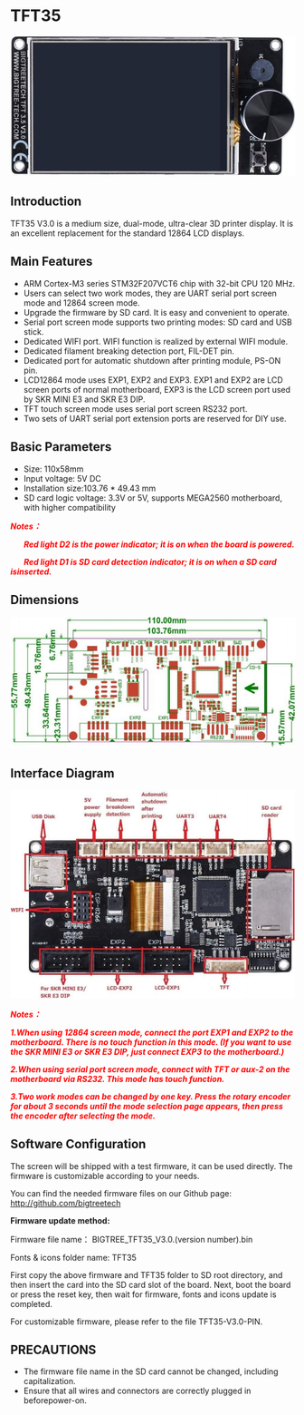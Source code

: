 # TFT35

<img src=img/TFT35_V3.0/TFT35_V3.0_Title.png width="600" />

## **Introduction**

TFT35 V3.0 is a medium size, dual-mode, ultra-clear 3D printer display. It is an excellent replacement for the standard 12864 LCD displays.

## **Main Features**

- ARM Cortex-M3 series STM32F207VCT6 chip with 32-bit CPU 120 MHz.
- Users can select two work modes, they are UART serial port screen mode and 12864 screen mode.
- Upgrade the firmware by SD card. It is easy and convenient to operate.
- Serial port screen mode supports two printing modes: SD card and USB stick.
- Dedicated WIFI port. WIFI function is realized by external WIFI module.
- Dedicated filament breaking detection port, FIL-DET pin.
- Dedicated port for automatic shutdown after printing module, PS-ON pin.
- LCD12864 mode uses EXP1, EXP2 and EXP3. EXP1 and EXP2 are LCD screen ports of normal motherboard, EXP3 is the LCD screen port used by SKR MINI E3 and SKR E3 DIP.
- TFT touch screen mode uses serial port screen RS232 port.
- Two sets of UART serial port extension ports are reserved for DIY use.

## **Basic Parameters**

- Size: 110x58mm
- Input voltage: 5V DC
- Installation size:103.76 * 49.43 mm
- SD card logic voltage: 3.3V or 5V, supports MEGA2560 motherboard, with higher compatibility

<font  color="red">***Notes：***</font>

&nbsp;&nbsp;&nbsp;&nbsp;&nbsp;&nbsp;<font  color="red">***Red light D2 is the power indicator; it is on when the board is powered.***</font>

&nbsp;&nbsp;&nbsp;&nbsp;&nbsp;&nbsp;<font  color="red">***Red light D1 is SD card detection indicator; it is on when a SD card isinserted.***</font>

## **Dimensions**

<img src=img/TFT35_V3.0/TFT35_V3.0_Diagram.png width="600" />

## **Interface Diagram**

<img src=img/TFT35_V3.0/TFT35_V3.0_Interface.png width="600" />

<font  color="red">***Notes：***</font>

<font  color="red">***1.When using 12864 screen mode, connect the port EXP1 and EXP2 to the motherboard. There is no touch function in this mode. (If you want to use the SKR MINI E3 or SKR E3 DIP, just connect EXP3 to the motherboard.)***</font>

<font  color="red">***2.When using serial port screen mode, connect with TFT or aux-2 on the motherboard via RS232. This mode has touch function.***</font>

<font  color="red">***3.Two work modes can be changed by one key. Press the rotary encoder for about 3 seconds until the mode selection page appears, then press the encoder after selecting the mode.***</font>

## **Software Configuration**

The screen will be shipped with a test firmware, it can be used directly. The firmware is customizable according to your needs.

You can find the needed firmware files on our Github page: http://github.com/bigtreetech

**Firmware update method:**

Firmware file name： BIGTREE_TFT35_V3.0.(version number).bin

Fonts & icons folder name: TFT35

First copy the above firmware and TFT35 folder to SD root directory, and then insert the card into the SD card slot of the board. Next, boot the board or press the reset key, then wait for firmware, fonts and icons update is completed.

For customizable firmware, please refer to the file TFT35-V3.0-PIN.

## **PRECAUTIONS**

- The firmware file name in the SD card cannot be changed, including capitalization.
- Ensure that all wires and connectors are correctly plugged in beforepower-on.
